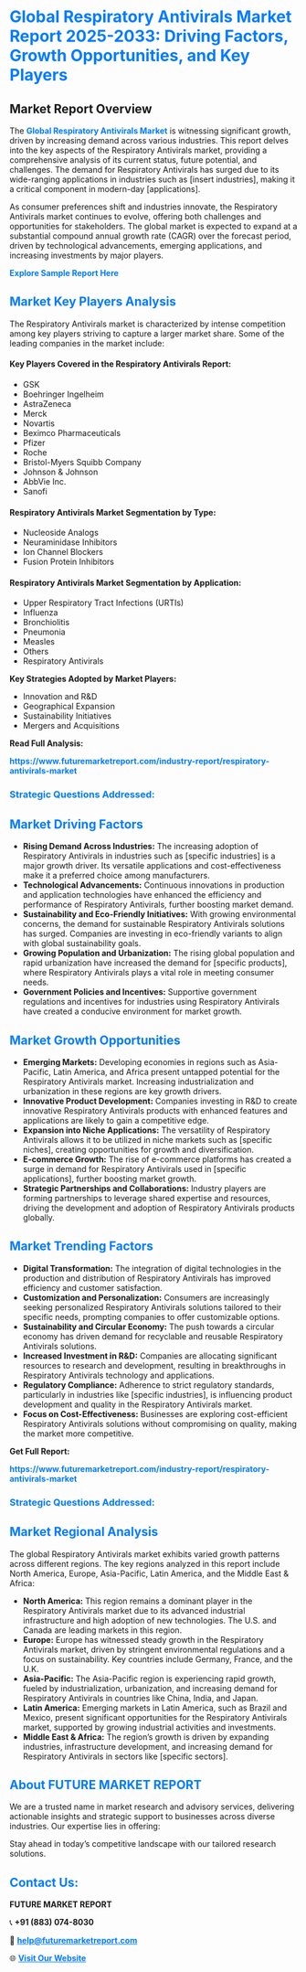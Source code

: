 <h1 style="color: #007BFF;">Global Respiratory Antivirals Market Report 2025-2033: Driving Factors, Growth Opportunities, and Key Players</h1>

<section id="overview">
<h2>Market Report Overview</h2>
<p>The <a href="https://www.futuremarketreport.com/industry-report/respiratory-antivirals-market" style="color: #007BFF; text-decoration: none;"><strong>Global Respiratory Antivirals Market</strong></a> is witnessing significant growth, driven by increasing demand across various industries. This report delves into the key aspects of the Respiratory Antivirals market, providing a comprehensive analysis of its current status, future potential, and challenges. The demand for Respiratory Antivirals has surged due to its wide-ranging applications in industries such as [insert industries], making it a critical component in modern-day [applications].</p>
<p>As consumer preferences shift and industries innovate, the Respiratory Antivirals market continues to evolve, offering both challenges and opportunities for stakeholders. The global market is expected to expand at a substantial compound annual growth rate (CAGR) over the forecast period, driven by technological advancements, emerging applications, and increasing investments by major players.</p>
</section>

<section id="overview">
<p><a href="https://www.futuremarketreport.com/request-sample/reportId=127422" style="color: #007BFF; text-decoration: none;"><strong>Explore Sample Report Here</strong></a></p>
</section>

<section id="key-players">
<h2 style="color: #007BFF;">Market Key Players Analysis</h2>
<p>The Respiratory Antivirals market is characterized by intense competition among key players striving to capture a larger market share. Some of the leading companies in the market include:</p>
<h4>Key Players Covered in the Respiratory Antivirals Report:</h4>
<ul><li>GSK</li><li>Boehringer Ingelheim</li><li>AstraZeneca</li><li>Merck</li><li>Novartis</li><li>Beximco Pharmaceuticals</li><li>Pfizer</li><li>Roche</li><li>Bristol-Myers Squibb Company</li><li>Johnson &amp; Johnson</li><li>AbbVie Inc.</li><li>Sanofi</li></ul>
<h4>Respiratory Antivirals Market Segmentation by Type:</h4>
<ul><li>Nucleoside Analogs</li><li>Neuraminidase Inhibitors</li><li>Ion Channel Blockers</li><li>Fusion Protein Inhibitors</li></ul>

<h4>Respiratory Antivirals Market Segmentation by Application:</h4>
<ul><li>Upper Respiratory Tract Infections (URTIs)</li><li>Influenza</li><li>Bronchiolitis</li><li>Pneumonia</li><li>Measles</li><li>Others</li><li>Respiratory Antivirals</li></ul>
<p><strong>Key Strategies Adopted by Market Players:</strong></p>
<ul>
<li>Innovation and R&D</li>
<li>Geographical Expansion</li>
<li>Sustainability Initiatives</li>
<li>Mergers and Acquisitions</li>
</ul>
</section>

<section>
<p><strong>Read Full Analysis: </strong></p><a href="https://www.futuremarketreport.com/industry-report/respiratory-antivirals-market" style="color: #007BFF; text-decoration: none;"><strong>https://www.futuremarketreport.com/industry-report/respiratory-antivirals-market</strong></a>
<h3 style="color: #007BFF;">Strategic Questions Addressed:</h3>
</section>

<section id="driving-factors">
<h2 style="color: #007BFF;">Market Driving Factors</h2>
<ul>
<li><strong>Rising Demand Across Industries:</strong> The increasing adoption of Respiratory Antivirals in industries such as [specific industries] is a major growth driver. Its versatile applications and cost-effectiveness make it a preferred choice among manufacturers.</li>
<li><strong>Technological Advancements:</strong> Continuous innovations in production and application technologies have enhanced the efficiency and performance of Respiratory Antivirals, further boosting market demand.</li>
<li><strong>Sustainability and Eco-Friendly Initiatives:</strong> With growing environmental concerns, the demand for sustainable Respiratory Antivirals solutions has surged. Companies are investing in eco-friendly variants to align with global sustainability goals.</li>
<li><strong>Growing Population and Urbanization:</strong> The rising global population and rapid urbanization have increased the demand for [specific products], where Respiratory Antivirals plays a vital role in meeting consumer needs.</li>
<li><strong>Government Policies and Incentives:</strong> Supportive government regulations and incentives for industries using Respiratory Antivirals have created a conducive environment for market growth.</li>
</ul>
</section>

<section id="growth-opportunities">
<h2 style="color: #007BFF;">Market Growth Opportunities</h2>
<ul>
<li><strong>Emerging Markets:</strong> Developing economies in regions such as Asia-Pacific, Latin America, and Africa present untapped potential for the Respiratory Antivirals market. Increasing industrialization and urbanization in these regions are key growth drivers.</li>
<li><strong>Innovative Product Development:</strong> Companies investing in R&D to create innovative Respiratory Antivirals products with enhanced features and applications are likely to gain a competitive edge.</li>
<li><strong>Expansion into Niche Applications:</strong> The versatility of Respiratory Antivirals allows it to be utilized in niche markets such as [specific niches], creating opportunities for growth and diversification.</li>
<li><strong>E-commerce Growth:</strong> The rise of e-commerce platforms has created a surge in demand for Respiratory Antivirals used in [specific applications], further boosting market growth.</li>
<li><strong>Strategic Partnerships and Collaborations:</strong> Industry players are forming partnerships to leverage shared expertise and resources, driving the development and adoption of Respiratory Antivirals products globally.</li>
</ul>
</section>

<section id="trending-factors">
<h2 style="color: #007BFF;">Market Trending Factors</h2>
<ul>
<li><strong>Digital Transformation:</strong> The integration of digital technologies in the production and distribution of Respiratory Antivirals has improved efficiency and customer satisfaction.</li>
<li><strong>Customization and Personalization:</strong> Consumers are increasingly seeking personalized Respiratory Antivirals solutions tailored to their specific needs, prompting companies to offer customizable options.</li>
<li><strong>Sustainability and Circular Economy:</strong> The push towards a circular economy has driven demand for recyclable and reusable Respiratory Antivirals solutions.</li>
<li><strong>Increased Investment in R&D:</strong> Companies are allocating significant resources to research and development, resulting in breakthroughs in Respiratory Antivirals technology and applications.</li>
<li><strong>Regulatory Compliance:</strong> Adherence to strict regulatory standards, particularly in industries like [specific industries], is influencing product development and quality in the Respiratory Antivirals market.</li>
<li><strong>Focus on Cost-Effectiveness:</strong> Businesses are exploring cost-efficient Respiratory Antivirals solutions without compromising on quality, making the market more competitive.</li>
</ul>
</section>

<section>
<p><strong>Get Full Report: </strong></p><a href="https://www.futuremarketreport.com/industry-report/respiratory-antivirals-market" style="color: #007BFF; text-decoration: none;"><strong>https://www.futuremarketreport.com/industry-report/respiratory-antivirals-market</strong></a>
<h3 style="color: #007BFF;">Strategic Questions Addressed:</h3>
</section>


<section id="regional-analysis">
<h2 style="color: #007BFF;">Market Regional Analysis</h2>
<p>The global Respiratory Antivirals market exhibits varied growth patterns across different regions. The key regions analyzed in this report include North America, Europe, Asia-Pacific, Latin America, and the Middle East & Africa:</p>
<ul>
<li><strong>North America:</strong> This region remains a dominant player in the Respiratory Antivirals market due to its advanced industrial infrastructure and high adoption of new technologies. The U.S. and Canada are leading markets in this region.</li>
<li><strong>Europe:</strong> Europe has witnessed steady growth in the Respiratory Antivirals market, driven by stringent environmental regulations and a focus on sustainability. Key countries include Germany, France, and the U.K.</li>
<li><strong>Asia-Pacific:</strong> The Asia-Pacific region is experiencing rapid growth, fueled by industrialization, urbanization, and increasing demand for Respiratory Antivirals in countries like China, India, and Japan.</li>
<li><strong>Latin America:</strong> Emerging markets in Latin America, such as Brazil and Mexico, present significant opportunities for the Respiratory Antivirals market, supported by growing industrial activities and investments.</li>
<li><strong>Middle East & Africa:</strong> The region’s growth is driven by expanding industries, infrastructure development, and increasing demand for Respiratory Antivirals in sectors like [specific sectors].</li>
</ul>
</section>

<footer>
<h2 style="color: #007BFF;">About FUTURE MARKET REPORT</h2>
<p>We are a trusted name in market research and advisory services, delivering actionable insights and strategic support to businesses across diverse industries. Our expertise lies in offering:</p>

<p>Stay ahead in today’s competitive landscape with our tailored research solutions.</p>

<h2 style="color: #007BFF;">Contact Us:</h2>
<p><strong>FUTURE MARKET REPORT</strong></p>
<p>📞 <strong>+91 (883) 074-8030</strong></p>
<p>📧 <strong><a href="mailto:help@futuremarketreport.com" style="color: #007BFF;">help@futuremarketreport.com</a></strong></p>
<p>🌐 <strong><a href="https://www.futuremarketreport.com/" style="color: #007BFF;">Visit Our Website</a></strong></p>
</footer>
